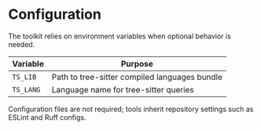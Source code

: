 # Configuration

The toolkit relies on environment variables when optional behavior is needed.

| Variable | Purpose |
|----------|---------|
| `TS_LIB` | Path to tree-sitter compiled languages bundle |
| `TS_LANG` | Language name for tree-sitter queries |

Configuration files are not required; tools inherit repository settings such as ESLint and Ruff configs.
